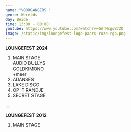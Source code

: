 ```yaml
---
name: "VOORGANGERS "
genre: Werelds
day: Beide
time: 13:00 - 00:00
youtube: https://www.youtube.com/watch?v=GArMcgqB7ZQ
image: /static/img/loungefest-logo-paars-roze-rgb.png
---
```

**L﻿OUNGEFEST 2024**

1. M﻿AIN STAGE\
   A﻿UDIO BULLYS\
   G﻿OLDKIMONO\
   +﻿meer
2. A﻿DANSES
3. L﻿AKE DISCO
4. O﻿P 'T RANDJE
5. S﻿ECRET STAGE

.﻿...

**L﻿OUNGEFEST 2012**

1. M﻿AIN STAGE